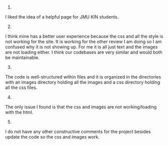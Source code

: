 1.
I liked the idea of a helpful page for JMU KIN students. 

2.
I think mine has a better user experience because the css and all the style is not working for the site. It is working for the other
review I am doing so I am confused why it is not showing up. For me it is all just text and the images are not loading either. I think
our codebases are very similar and would both be maintainable.

3.
The code is well-structured within files and it is organized in the directories with an images directory holding all the images
and a css directory holding all the css files.

4.
The only issue I found is that the css and images are not working/loading with the html. 

5.
I do not have any other constructive comments for the project besides update the code so the css and images work.

